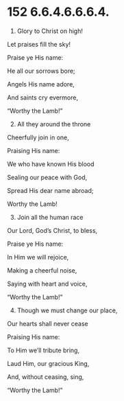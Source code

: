 # 152 6.6.4.6.6.6.4.

1.  Glory to Christ on high!

Let praises fill the sky!

Praise ye His name:

He all our sorrows bore;

Angels His name adore,

And saints cry evermore,

“Worthy the Lamb!”

2.  All they around the throne

Cheerfully join in one,

Praising His name:

We who have known His blood

Sealing our peace with God,

Spread His dear name abroad;

Worthy the Lamb!

3.  Join all the human race

Our Lord, God’s Christ, to bless,

Praise ye His name:

In Him we will rejoice,

Making a cheerful noise,

Saying with heart and voice,

“Worthy the Lamb!”

4.  Though we must change our place,

Our hearts shall never cease

Praising His name:

To Him we’ll tribute bring,

Laud Him, our gracious King,

And, without ceasing, sing,

“Worthy the Lamb!”

